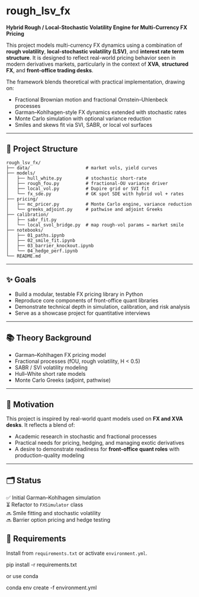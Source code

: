 # rough_lsv_fx

**Hybrid Rough / Local-Stochastic Volatility Engine for Multi-Currency FX Pricing**

This project models multi-currency FX dynamics using a combination of **rough volatility**, **local-stochastic volatility (LSV)**, and **interest rate term structure**. It is designed to reflect real-world pricing behavior seen in modern derivatives markets, particularly in the context of **XVA**, **structured FX**, and **front-office trading desks**.

The framework blends theoretical with practical implementation, drawing on:
- Fractional Brownian motion and fractional Ornstein–Uhlenbeck processes
- Garman–Kohlhagen-style FX dynamics extended with stochastic rates
- Monte Carlo simulation with optional variance reduction
- Smiles and skews fit via SVI, SABR, or local vol surfaces

---

## 🔧 Project Structure
```text
rough_lsv_fx/
├── data/                     # market vols, yield curves
├── models/
│   ├── hull_white.py         # stochastic short‑rate
│   ├── rough_fou.py          # fractional‑OU variance driver
│   ├── local_vol.py          # Dupire grid or SVI fit
│   └── fx_sde.py             # GK spot SDE with hybrid vol + rates
├── pricing/
│   ├── mc_pricer.py          # Monte Carlo engine, variance reduction
│   └── greeks_adjoint.py     # pathwise and adjoint Greeks
├── calibration/
│   ├── sabr_fit.py
│   └── local_svol_bridge.py  # map rough‑vol params ↔ market smile
├── notebooks/
│   ├── 01_paths.ipynb
│   ├── 02_smile_fit.ipynb
│   ├── 03_barrier_knockout.ipynb
│   └── 04_hedge_perf.ipynb
└── README.md
```
---

## ✨ Goals

- Build a modular, testable FX pricing library in Python
- Reproduce core components of front-office quant libraries
- Demonstrate technical depth in simulation, calibration, and risk analysis
- Serve as a showcase project for quantitative interviews

---

## 📚 Theory Background

- Garman–Kohlhagen FX pricing model
- Fractional processes (fOU, rough volatility, H < 0.5)
- SABR / SVI volatility modeling
- Hull–White short rate models
- Monte Carlo Greeks (adjoint, pathwise)

---

## 🧠 Motivation

This project is inspired by real-world quant models used on **FX and XVA desks**. It reflects a blend of:
- Academic research in stochastic and fractional processes
- Practical needs for pricing, hedging, and managing exotic derivatives
- A desire to demonstrate readiness for **front-office quant roles** with production-quality modeling

---

## 🗂️ Status

✅ Initial Garman–Kohlhagen simulation  
⏳ Refactor to `FXSimulator` class  
🔜 Smile fitting and stochastic volatility  
🔜 Barrier option pricing and hedge testing


## 📎 Requirements

Install from `requirements.txt` or activate `environment.yml`.

pip install -r requirements.txt

or use conda

conda env create -f environment.yml

